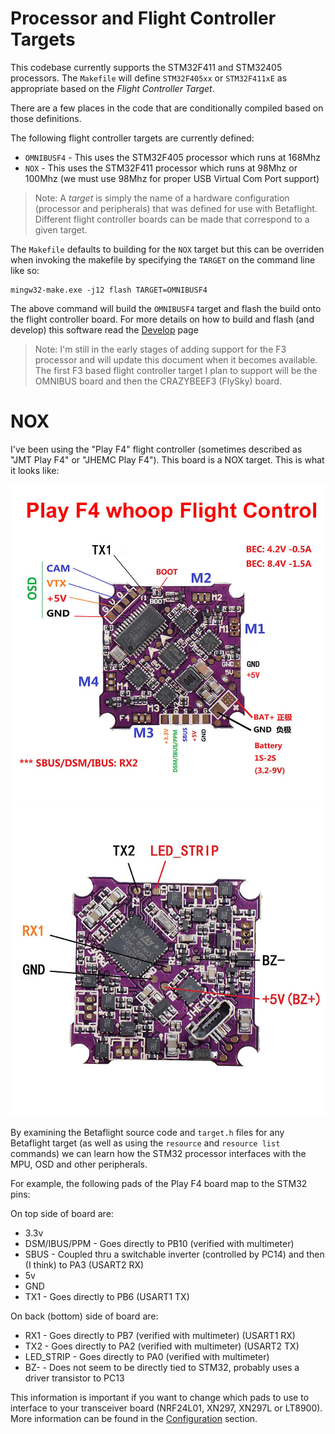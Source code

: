 

# Processor and Flight Controller Targets

This codebase currently supports the STM32F411 and STM32405 processors. The `Makefile` 
will define `STM32F405xx` or `STM32F411xE` as appropriate based on the *Flight Controller Target*.

There are a few places in the code that are conditionally compiled based on those definitions.

The following flight controller targets are currently defined:

* `OMNIBUSF4` 	- This uses the STM32F405 processor which runs at 168Mhz
* `NOX`         - This uses the STM32F411 processor which runs at 98Mhz or 100Mhz (we must use 98Mhz for proper USB Virtual Com Port support)

> Note: A *target* is simply the name of a hardware configuration (processor and peripherals) that
was defined for use with Betaflight. Different flight controller boards can be made that
correspond to a given target. 

The `Makefile` defaults to building for the `NOX` target but this can be overriden when invoking
the makefile by specifying the `TARGET` on the command line like so:

```
mingw32-make.exe -j12 flash TARGET=OMNIBUSF4
```

The above command will build the `OMNIBUSF4` target and flash the build onto the flight controller board.
For more details on how to build and flash (and develop) this software read the [Develop](Develop.md) page

> Note: I'm still in the early stages of adding support for the F3 processor and will update this
document when it becomes available. The first F3 based flight controller target I plan to support
will be the OMNIBUS board and then the CRAZYBEEF3 (FlySky) board.


# NOX 

I've been using the "Play F4" flight controller (sometimes described as "JMT Play F4" or "JHEMC Play F4").
This board is a NOX target. This is what it looks like:

![Play F4 Top](images/Play-F4-Top.jpg)
![Play F4 Bottom](images/Play-F4-Bot.jpg)


By examining the Betaflight source code and `target.h` files for any
Betaflight target (as well as using the `resource` and `resource list` commands) we can learn
how the STM32 processor interfaces with the MPU, OSD and other peripherals.

For example, the following pads of the Play F4 board map to the STM32 pins:
 
 On top side of board are:

* 3.3v
* DSM/IBUS/PPM  - Goes directly to PB10 (verified with multimeter)
* SBUS      - Coupled thru a switchable inverter (controlled by PC14) and then (I think) to PA3 (USART2 RX)
* 5v
* GND
* TX1       - Goes directly to PB6 (USART1 TX)

On back (bottom) side of board are:

* RX1       - Goes directly to PB7 (verified with multimeter) (USART1 RX)
* TX2       - Goes directly to PA2 (verified with multimeter) (USART2 TX)
* LED_STRIP - Goes directly to PA0 (verified with multimeter)
* BZ-       - Does not seem to be directly tied to STM32, probably uses a driver transistor to PC13

This information is important if you want to change which pads to use to interface
to your transceiver board (NRF24L01, XN297, XN297L or LT8900). More information can be found
in the [Configuration](Configuration.md) section.